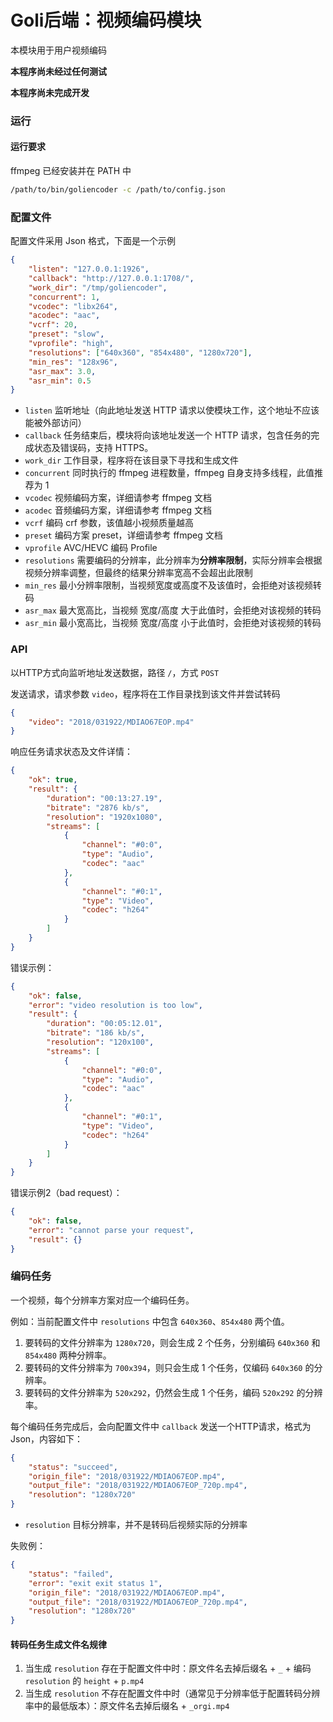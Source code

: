 # Goli后端：视频编码模块

本模块用于用户视频编码

**本程序尚未经过任何测试**

**本程序尚未完成开发**

### 运行

#### 运行要求

ffmpeg 已经安装并在 PATH 中

```bash
/path/to/bin/goliencoder -c /path/to/config.json
```

### 配置文件

配置文件采用 Json 格式，下面是一个示例
```json
{
	"listen": "127.0.0.1:1926",
	"callback": "http://127.0.0.1:1708/",
	"work_dir": "/tmp/goliencoder",
	"concurrent": 1,
	"vcodec": "libx264",
	"acodec": "aac",
	"vcrf": 20,
	"preset": "slow",
	"vprofile": "high",
	"resolutions": ["640x360", "854x480", "1280x720"],
	"min_res": "128x96",
	"asr_max": 3.0,
	"asr_min": 0.5
}
```

* `listen` 监听地址（向此地址发送 HTTP 请求以使模块工作，这个地址不应该能被外部访问）
* `callback` 任务结束后，模块将向该地址发送一个 HTTP 请求，包含任务的完成状态及错误码，支持 HTTPS。
* `work_dir` 工作目录，程序将在该目录下寻找和生成文件
* `concurrent` 同时执行的 ffmpeg 进程数量，ffmpeg 自身支持多线程，此值推荐为 1
* `vcodec` 视频编码方案，详细请参考 ffmpeg 文档
* `acodec` 音频编码方案，详细请参考 ffmpeg 文档
* `vcrf` 编码 crf 参数，该值越小视频质量越高
* `preset` 编码方案 preset，详细请参考 ffmpeg 文档
* `vprofile` AVC/HEVC 编码 Profile
* `resolutions` 需要编码的分辨率，此分辨率为**分辨率限制**，实际分辨率会根据视频分辨率调整，但最终的结果分辨率宽高不会超出此限制
* `min_res` 最小分辨率限制，当视频宽度或高度不及该值时，会拒绝对该视频转码
* `asr_max` 最大宽高比，当视频 宽度/高度 大于此值时，会拒绝对该视频的转码
* `asr_min` 最小宽高比，当视频 宽度/高度 小于此值时，会拒绝对该视频的转码

### API

以HTTP方式向监听地址发送数据，路径 `/`，方式 `POST`

发送请求，请求参数 `video`，程序将在工作目录找到该文件并尝试转码
```json
{
	"video": "2018/031922/MDIAO67EOP.mp4"
}
```

响应任务请求状态及文件详情：
```json
{
	"ok": true,
	"result": {
		"duration": "00:13:27.19",
		"bitrate": "2876 kb/s",
		"resolution": "1920x1080",
		"streams": [
			{
				"channel": "#0:0",
				"type": "Audio",
				"codec": "aac"
			},
			{
				"channel": "#0:1",
				"type": "Video",
				"codec": "h264"
			}
		]
	}
}
```
错误示例：
```json
{
	"ok": false,
	"error": "video resolution is too low",
	"result": {
		"duration": "00:05:12.01",
		"bitrate": "186 kb/s",
		"resolution": "120x100",
		"streams": [
			{
				"channel": "#0:0",
				"type": "Audio",
				"codec": "aac"
			},
			{
				"channel": "#0:1",
				"type": "Video",
				"codec": "h264"
			}
		]
	}
}
```

错误示例2（bad request）：
```json
{
	"ok": false,
	"error": "cannot parse your request",
	"result": {}
}
```

### 编码任务

一个视频，每个分辨率方案对应一个编码任务。

例如：当前配置文件中 `resolutions` 中包含 `640x360`、`854x480` 两个值。

1. 要转码的文件分辨率为 `1280x720`，则会生成 2 个任务，分别编码 `640x360` 和 `854x480` 两种分辨率。
1. 要转码的文件分辨率为 `700x394`，则只会生成 1 个任务，仅编码 `640x360` 的分辨率。
1. 要转码的文件分辨率为 `520x292`，仍然会生成 1 个任务，编码 `520x292` 的分辨率。

每个编码任务完成后，会向配置文件中 `callback` 发送一个HTTP请求，格式为 Json，内容如下：
```json
{
	"status": "succeed",
	"origin_file": "2018/031922/MDIAO67EOP.mp4",
	"output_file": "2018/031922/MDIAO67EOP_720p.mp4",
	"resolution": "1280x720"
}
```

* `resolution` 目标分辨率，并不是转码后视频实际的分辨率

失败例：
```json
{
	"status": "failed",
	"error": "exit exit status 1",
	"origin_file": "2018/031922/MDIAO67EOP.mp4",
	"output_file": "2018/031922/MDIAO67EOP_720p.mp4",
	"resolution": "1280x720"
}
```

#### 转码任务生成文件名规律

1. 当生成 `resolution` 存在于配置文件中时：原文件名去掉后缀名 + `_` + 编码 `resolution` 的 `height` + `p.mp4`
1. 当生成 `resolution` 不存在配置文件中时（通常见于分辨率低于配置转码分辨率中的最低版本）：原文件名去掉后缀名 + `_orgi.mp4`